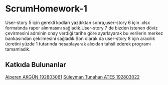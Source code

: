 # ScrumHomework-1

User-story 5 için gerekli kodları yazdıktan sonra,user-story 6 için .xlsx formatında rapor alınmasını sağladık.User-story 7 de bizden istenen döviz çevirmesini adminin onay verdiği tarihe göre ayarlayarak bu verilerin merkez bankasından çekilmesini sağladık.Son olarak da user-story 8 için aracılık ücretini yüzde 1 tutarında hesaplayarak alıcıdan tahsil ederek programı tamamladık.




## Katkıda Bulunanlar

[Alperen AKGÜN 192803061](https://github.com/Alperen10)
[Süleyman Tunahan ATEŞ 192803022](https://github.com/tuna07ates)
